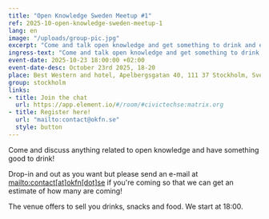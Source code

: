 ```yaml
---
title: "Open Knowledge Sweden Meetup #1"
ref: 2025-10-open-knowledge-sweden-meetup-1
lang: en
image: "/uploads/group-pic.jpg"
excerpt: "Come and talk open knowledge and get something to drink and eat!"
ingress-text: "Come and talk open knowledge and get something to drink and eat"
event-date: 2025-10-23 18:00:00 +02:00
event-date-desc: October 23rd 2025, 18-20
place: Best Western and hotel, Apelbergsgatan 40, 111 37 Stockholm, Sverige
group: stockholm
links:
- title: Join the chat
  url: https://app.element.io/#/room/#civictechse:matrix.org
- title: Register here!
  url: "mailto:contact@okfn.se"
  style: button
---
```


Come and discuss anything related to open knowledge and have something good to drink!

Drop-in and out as you want but please send an e-mail at [mailto:contact[at]okfn[dot]se](contact[at]okfn[dot]se) if you're coming so that we can get an estimate of how many are coming!

The venue offers to sell you drinks, snacks and food. We start at 18:00.
